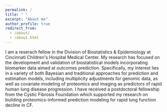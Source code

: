 ```yaml
---
permalink: /
title: " "
excerpt: "About me"
author_profile: true
redirect_from: 
  - /about/
  - /about.html
---
```


I am a reserach fellow in the Division of Biostatistics & Epidemiology at Cincinnati Children's Hospital Medical Center. My research has focused on the development and validation of biostatistical models incorporating biomarker data aimed at outcomes prediction. Specifically, my interest lies in a variety of both Bayesian and traditional approaches for prediction and estimation models, including multiplicity adjustments for genomic data, as well as covariate modeling of proteomics and imaging as predictors of rapid human lung disease progression. I have received a postdoctoral fellowship from the Cystic Fibrosis Foundation which supported my research on building proteomics-informed prediction modeling for rapid lung function decline in CF.
